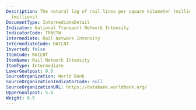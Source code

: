 ```yaml
---
Description: The natural log of rail lines per square kilometer (millions) per capita
  (millions)
DocumentType: IntermediateDetail
Indicator: National Transport Network Intensity
IndicatorCode: TRNETW
Intermediate: Rail Network Intensity
IntermediateCode: RAILNT
Inverted: false
ItemCode: RAILNT
ItemName: Rail Network Intensity
ItemType: Intermediate
LowerGoalpost: 0.0
SourceOrganization: World Bank
SourceOrganizationIndicatorCode: null
SourceOrganizationURL: https://databank.worldbank.org/
UpperGoalpost: 5.0
Weight: 0.5
---
```


